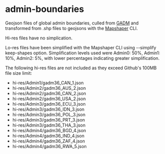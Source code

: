 # admin-boundaries

Geojson files of global admin boundaries, culled from [GADM](https://gadm.org) and transformed from .shp files to geojsons with the [Mapshaper](https://mapshaper.org) CLI. 

Hi-res files have no simplication. 

Lo-res files have been simplified with the Mapshaper CLI using --simplify keep-shapes option. 
Simplification levels used were Admin0: 50%, Admin1: 10%, Admin2: 5%, with lower percentages indicating greater simplification. 

The following hi-res files are not included as they exceed Github's 100MB file size limit:
+ hi-res/Admin1/gadm36_CAN_1.json
+ hi-res/Admin2/gadm36_AUS_2.json
+ hi-res/Admin2/gadm36_CAN_2.json
+ hi-res/Admin2/gadm36_USA_2.json
+ hi-res/Admin3/gadm36_ECU_3.json
+ hi-res/Admin3/gadm36_IDN_3.json
+ hi-res/Admin3/gadm36_POL_3.json
+ hi-res/Admin3/gadm36_PRT_3.json
+ hi-res/Admin3/gadm36_THA_3.json
+ hi-res/Admin4/gadm36_BGD_4.json
+ hi-res/Admin4/gadm36_IND_4.json
+ hi-res/Admin4/gadm36_ZAF_4.json
+ hi-res/Admin4/gadm36_RWA_5.json